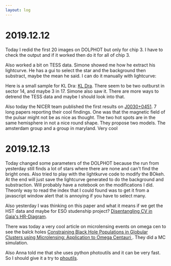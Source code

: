 ```yaml
---
layout: log
---
```



# 2019.12.12


Today I redid the first 20 images on DOLPHOT but only for chip 3. I have to check the output and if it worked then do it for all of chip 3. 

Also worked a bit on TESS data. Simone showed me how he extract his lightcurve. He has a gui to select the star and the background then substract, maybe the mean he said. I can do it manually with lightcurve:

Here is a small sample for KL Dra: [KL Dra](https://github.com/manuelmarcano22/TESSOutburst/blob/master/KL%20Dra.ipynb). There seem to be two outburst in sector 14, and maybe 3 in 17. Simone also saw it. There are more ways to detrend the TESS data and maybe I should look into that.

Also today the NICER team published the first results on [J0030+0451](https://iopscience.iop.org/journal/2041-8205/page/Focus_on_NICER_Constraints_on_the_Dense_Matter_Equation_of_State). 7 long papers reporting their cool findings. One was that the magnetic field of the pulsar might not be as nice as thought. The two hot spots are in the same hemisphere in not a nice round shape. They propose two models. The amsterdam group and a group in maryland. Very cool



# 2019.12.13

Today changed some parameters of the DOLPHOT because the run from yesterday still finds a lot of stars where there are none and can't find the bright ones. Also tried to play with the lightkurve code to modify the BOkeh. At the end will just save the lightcurve generated to do the background and substraction. Will probably have a notebook on the modifications I did. Theonly way to read the index that I could found was to get it from a javascript window alert that is annoying if you have to select many. 

Also yesterday I was thinking on this paper and what it means if we get the HST data and maybe for ESO studenship project? [Disentangling CV in Gaia's HR-Diagram](https://arxiv.org/abs/1912.01531). 

There was today a very cool article on microlensing events on omega cen to see the balck holes [ Constraining Black Hole Populations in Globular Clusters using Microlensing: Application to Omega Centauri ](https://arxiv.org/abs/1912.05701). They did a MC simulation. 


Also Anna told me that she uses python photoutils and it can be very fast. So I should give it a try to [phoutils](https://photutils.readthedocs.io/en/stable/).


